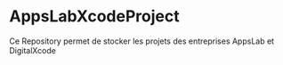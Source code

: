 # AppsLabXcodeProject
Ce Repository permet de stocker les projets des entreprises AppsLab et DigitalXcode
